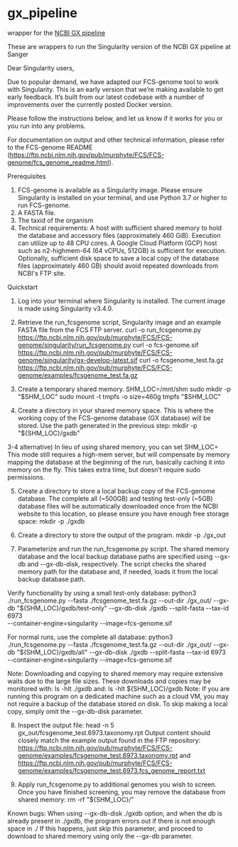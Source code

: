# gx_pipeline
wrapper for the [NCBI GX pipeline](https://ftp.ncbi.nlm.nih.gov/pub/murphyte/FCS/FCS-genome/fcs_genome_readme.html)

These are wrappers to run the Singularity version of the NCBI GX pipeline at Sanger

Dear Singularity users,
 
Due to popular demand, we have adapted our FCS-genome tool to work with Singularity. This is an early version that we’re making available to get early feedback. It’s built from our latest codebase with a number of improvements over the currently posted Docker version.
 
Please follow the instructions below, and let us know if it works for you or you run into any problems.
 
For documentation on output and other technical information, please refer to the FCS-genome README (https://ftp.ncbi.nlm.nih.gov/pub/murphyte/FCS/FCS-genome/fcs_genome_readme.html).
 
Prerequisites
 
1. FCS-genome is available as a Singularity image. Please ensure Singularity is installed on your terminal, and use Python 3.7 or higher to run FCS-genome.
2. A FASTA file.
3. The taxid of the organism
4. Technical requirements:
  A host with sufficient shared memory to hold the database and accessory files (approximately 460 GiB). Execution can utilize up to 48 CPU cores.
  A Google Cloud Platform (GCP) host such as n2-highmem-64 (64 vCPUs, 512GB) is sufficient for execution. Optionally, sufficient disk space to save
  a local copy of the database files (approximately 460 GB) should avoid repeated downloads from NCBI's FTP site.
 
Quickstart
1) Log into your terminal where Singularity is installed. The current image is made using Singularity v3.4.0.
2) Retrieve the run_fcsgenome script, Singularity image and an example FASTA file from the FCS FTP server.
curl -o run_fcsgenome.py https://ftp.ncbi.nlm.nih.gov/pub/murphyte/FCS/FCS-genome/singularity/run_fcsgenome.py
curl -o fcs-genome.sif https://ftp.ncbi.nlm.nih.gov/pub/murphyte/FCS/FCS-genome/singularity/gx-develop-latest.sif
curl -o fcsgenome_test.fa.gz https://ftp.ncbi.nlm.nih.gov/pub/murphyte/FCS/FCS-genome/examples/fcsgenome_test.fa.gz
 
3) Create a temporary shared memory.
SHM_LOC=/mnt/shm
sudo mkdir -p "$SHM_LOC"
sudo mount -t tmpfs -o size=460g tmpfs "$SHM_LOC"
 
4) Create a directory in your shared memory space. This is where the working copy of the FCS-genome database (GX database) will be stored.
Use the path generated in the previous step:
mkdir -p "${SHM_LOC}/gxdb"
 
3-4 alternative)
In lieu of using shared memory, you can set SHM_LOC=<disk path>
This mode still requires a high-mem server, but will compensate by memory mapping the database at the beginning of the run, basically caching it into memory on the fly. This takes extra time, but doesn’t require sudo permissions.
 
5) Create a directory to store a local backup copy of the FCS-genome database.
The complete all (~500GB) and testing test-only (~5GB) database files will be automatically downloaded once from the NCBI website to this location,
so please ensure you have enough free storage space:
mkdir -p ./gxdb
 
6) Create a directory to store the output of the program.
mkdir -p ./gx_out
 
7) Parameterize and run the run_fcsgenome.py script.
The shared memory database and the local backup database paths are specified using --gx-db and --gx-db-disk, respectively.
The script checks the shared memory path for the database and, if needed, loads it from the local backup database path.
 
Verify functionality by using a small test-only database:
python3 ./run_fcsgenome.py --fasta ./fcsgenome_test.fa.gz --out-dir ./gx_out/ --gx-db "${SHM_LOC}/gxdb/test-only" --gx-db-disk ./gxdb --split-fasta --tax-id 6973 \
--container-engine=singularity --image=fcs-genome.sif
 
For normal runs, use the complete all database:
python3 ./run_fcsgenome.py --fasta ./fcsgenome_test.fa.gz --out-dir ./gx_out/ --gx-db "${SHM_LOC}/gxdb/all" --gx-db-disk ./gxdb --split-fasta --tax-id 6973 \
--container-engine=singularity --image=fcs-genome.sif
 
Note: Downloading and copying to shared memory may require extensive waits due to the large file sizes. These downloads and copies may be monitored with:
ls -hlt ./gxdb
and:
ls -hlt ${SHM_LOC}/gxdb
Note: If you are running this program on a dedicated machine such as a cloud VM, you may not require a backup of the database stored on disk.
To skip making a local copy, simply omit the --gx-db-disk parameter.
 
8) Inspect the output file:
head -n 5 gx_out/fcsgenome_test.6973.taxonomy.rpt
Output content should closely match the example output found in the FTP repository:
https://ftp.ncbi.nlm.nih.gov/pub/murphyte/FCS/FCS-genome/examples/fcsgenome_test.6973.taxonomy.rpt
and
https://ftp.ncbi.nlm.nih.gov/pub/murphyte/FCS/FCS-genome/examples/fcsgenome_test.6973.fcs_genome_report.txt
 
9) Apply run_fcsgenome.py to additional genomes you wish to screen. Once you have finished screening, you may remove the database from shared memory:
rm -rf "${SHM_LOC}/"
 
 
Known bugs:
When using --gx-db-disk ./gxdb option, and when the db is already present in ./gxdb, the program errors out if there is not enough space in ./
If this happens, just skip this parameter, and proceed to download to shared memory using only the --gx-db parameter.
